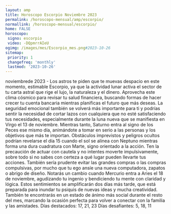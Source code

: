 ```yaml
---
layout: amp
title: Horoscopo Escorpio Noviembre 2023 
permalink: /horoscopo-mensual/amp/escorpio/
normallink: /horoscopo-mensual/escorpio/
home: FALSE
horoscopo:
 signo: escorpio
 video: -DQpmrrAIeU
ogimg: /images/mes/Escorpio_mes.png#2023-10-26
sitemap:
 priority: 1
 changefreq: 'monthly'
 lastmod: '2023-10-26'
---
```



noviembrede 2023 - Los astros te piden que te muevas despacio en este momento, estimable Escorpio, ya que la actividad lunar activa el sector de tu carta astral que rige el lujo, la naturaleza y el dinero. Aprovecha este clima cósmico para revisar tu salud financiera, buscando formas de hacer crecer tu cuenta bancaria mientras planificas el futuro que más deseas. La seguridad emocional también se volverá más importante para ti y podrías sentir la necesidad de cortar lazos con cualquiera que no esté satisfaciendo tus necesidades, especialmente durante la luna nueva que se manifiesta en Virgo el 13 de noviembre. Mientras tanto, Saturno entra al signo de los Peces ese mismo día, animándote a tomar en serio a las personas y los objetivos que más te importan.
Obstáculos imprevistos y peligros ocultos podrían revelarse el día 15 cuando el sol se alinea con Neptuno mientras forma una dura cuadratura con Marte, signo orientado a la acción. Ten la precaución de actuar con cautela y no intentes moverte impulsivamente, sobre todo si no sabes con certeza a qué lugar pueden llevarte tus acciones. También sería prudente evitar las grandes compras o las compras compulsivas, por mucho que tu ego ansíe una nueva computadora, zapatos o abrigo de diseño.
Notarás un cambio cuando Mercurio entra a Aries el 18 de noviembre, agudizando tu ingenio y bendiciendo tu mente con claridad y lógica. Estos sentimientos se amplificarán dos días más tarde, que está preparada para inundar tu psiquis de nuevas ideas y mucha creatividad. También te encontrarás en un estado de ánimo más social durante el resto del mes, marcando la ocasión perfecta para volver a conectar con la familia y las amistades.
Días destacados: 17, 21, 23
Días desafiantes: 5, 18, 11